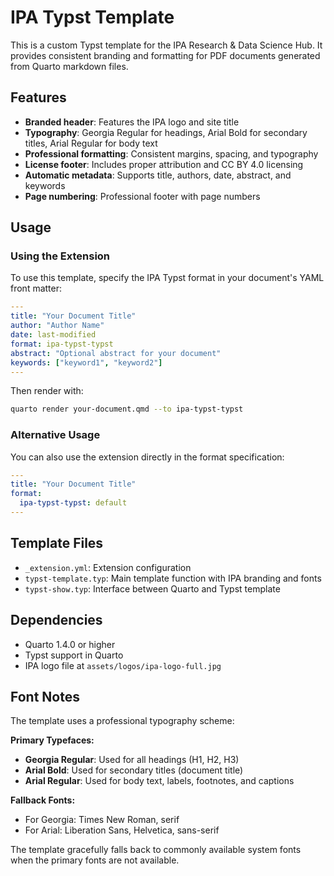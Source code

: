 # IPA Typst Template

This is a custom Typst template for the IPA Research & Data Science Hub. It provides consistent branding and formatting for PDF documents generated from Quarto markdown files.

## Features

- **Branded header**: Features the IPA logo and site title
- **Typography**: Georgia Regular for headings, Arial Bold for secondary titles, Arial Regular for body text
- **Professional formatting**: Consistent margins, spacing, and typography
- **License footer**: Includes proper attribution and CC BY 4.0 licensing
- **Automatic metadata**: Supports title, authors, date, abstract, and keywords
- **Page numbering**: Professional footer with page numbers

## Usage

### Using the Extension

To use this template, specify the IPA Typst format in your document's YAML front matter:

```yaml
---
title: "Your Document Title"
author: "Author Name"
date: last-modified
format: ipa-typst-typst
abstract: "Optional abstract for your document"
keywords: ["keyword1", "keyword2"]
---
```

Then render with:

```bash
quarto render your-document.qmd --to ipa-typst-typst
```

### Alternative Usage

You can also use the extension directly in the format specification:

```yaml
---
title: "Your Document Title"
format:
  ipa-typst-typst: default
---
```

## Template Files

- `_extension.yml`: Extension configuration
- `typst-template.typ`: Main template function with IPA branding and fonts
- `typst-show.typ`: Interface between Quarto and Typst template

## Dependencies

- Quarto 1.4.0 or higher
- Typst support in Quarto
- IPA logo file at `assets/logos/ipa-logo-full.jpg`

## Font Notes

The template uses a professional typography scheme:

**Primary Typefaces:**

- **Georgia Regular**: Used for all headings (H1, H2, H3)
- **Arial Bold**: Used for secondary titles (document title)
- **Arial Regular**: Used for body text, labels, footnotes, and captions

**Fallback Fonts:**

- For Georgia: Times New Roman, serif
- For Arial: Liberation Sans, Helvetica, sans-serif

The template gracefully falls back to commonly available system fonts when the primary fonts are not available.
